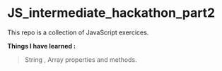 JS_intermediate_hackathon_part2
===============================


This repo is a collection of JavaScript exercices.

**Things I have learned :** 

> String , Array properties and methods.


